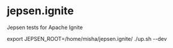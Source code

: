 # jepsen.ignite
Jepsen tests for Apache Ignite


export JEPSEN_ROOT=/home/misha/jepsen.ignite/
./up.sh --dev
